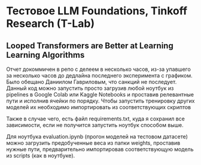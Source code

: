 # Тестовое LLM Foundations, Tinkoff Research (T-Lab)
## Looped Transformers are Better at Learning Learning Algorithms
Отчет докоммичен в репо с делеем в несколько часов, из-за упавшего за несколько часов до дедлайна последнего эксперимента с графиком. Было обещано Даниилом Гавриловым, что санкций не последует.
Данный код можно запустить просто загрузив любой ноутбук из pipelines в Google Colab или Kaggle Notebooks и проставив релевантные пути и исполнив ячейки по порядку.
Чтобы запустить тренировку других моделей их необходимо импортировать из соответствующих скриптов

Также в случае чего, есть файл requirements.txt, куда я сохранил все зависимости, если не получится запустить ноутбук способом выше. 

Для ноутбука evaluation.ipynb (прогон моделей на тестовом датасете) можно загрузить предобученные веса из папки weights, проставив нужные пути, предварительно импортировав соответствующую модель из scripts (как в ноутбуке).
